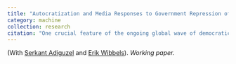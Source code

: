 ```yaml
---
title: "Autocratization and Media Responses to Government Repression of Journalism: Machine Learning Evidence from Tanzania."
category: machine
collection: research
citation: "One crucial feature of the ongoing global wave of democratic backsliding is that aspiring autocrats seek to influence the media, oftentimes through legal restrictions on the press and social media. Yet little research has examined how formal and social media respond to those legal restrictions targeting the free flow of information. We develop an original argument linking key characteristics of media sources to the regulatory environment and examine how the content and sentiment of their coverage responds to restrictive media laws. We test our claims using an enormous corpus of electronic media in Tanzania and employ two state-of-the-art neural network models to classify the topics and sentiment of news stories. We then estimate diff-in-diff models exploiting a significant legal change that targeted media houses. We find that critical news sources censor the tone of their coverage, even as they continue to cover the same issues; we also find that international news sources are unable to fill the hole left by a critical domestic press. The paper sheds light on the conditions under which the press can be resilient in the face of legal threats."
---
```


(With [Serkant Adiguzel](https://serkantadiguzel.com/) and [Erik Wibbels](https://web.sas.upenn.edu/ewibbels/)). *Working paper.*

